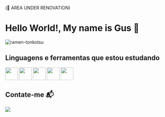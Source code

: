 (👷 AREA UNDER RENOVATION)
<h1 align="left">Hello World!, My name is Gus 👋</h1>


![ramen-tonkotsu](https://github.com/user-attachments/assets/4198f795-446d-45c7-ad44-9cbd0b5383af)


<h2>Linguagens e ferramentas que estou estudando</h2>

<div>
  
<img src="https://cdn.jsdelivr.net/gh/devicons/devicon@latest/icons/javascript/javascript-original.svg" width="40px" height="40px" />
<img src="https://cdn.jsdelivr.net/gh/devicons/devicon@latest/icons/html5/html5-original.svg" width="40px" height="40px" />
<img src="https://cdn.jsdelivr.net/gh/devicons/devicon@latest/icons/css3/css3-original.svg" width="40px" height="40px"/>
<img src="https://cdn.jsdelivr.net/gh/devicons/devicon@latest/icons/git/git-original.svg" width="40px" height="40px" />
<img src="https://img.icons8.com/?size=100&id=13679&format=png&color=000000" width="40px" height="40px" />


</div>



<h2>Contate-me 📬</h2>
<a href="https://www.linkedin.com/in/gustavo-henrique-amirati/" target="_blank"><img loading="lazy" src="https://img.shields.io/badge/-LinkedIn-%230077B5?style=for-the-badge&logo=linkedin&logoColor=white" target="_blank"></a>
